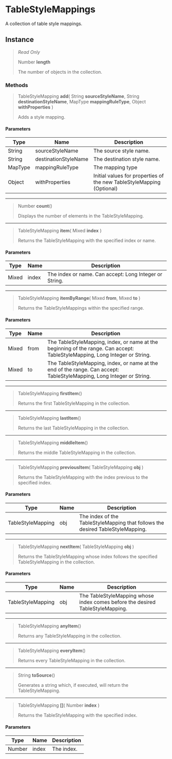 # TableStyleMappings
A collection of table style mappings.

## Instance
> *Read Only* 
> 
> Number **length** 
>
> The number of objects in the collection.

### Methods
> TableStyleMapping **add**( String **sourceStyleName**, String **destinationStyleName**, MapType **mappingRuleType**, Object **withProperties** )
> 
> Adds a style mapping.
#### Parameters
| Type | Name | Description |
|---|---|---|
| String | sourceStyleName | The source style name. |
| String | destinationStyleName | The destination style name. |
| MapType | mappingRuleType | The mapping type |
| Object | withProperties | Initial values for properties of the new TableStyleMapping (Optional) |

*** 
> Number **count**()
> 
> Displays the number of elements in the TableStyleMapping.
*** 
> TableStyleMapping **item**( Mixed **index** )
> 
> Returns the TableStyleMapping with the specified index or name.
#### Parameters
| Type | Name | Description |
|---|---|---|
| Mixed | index | The index or name. Can accept: Long Integer or String. |

*** 
> TableStyleMapping **itemByRange**( Mixed **from**, Mixed **to** )
> 
> Returns the TableStyleMappings within the specified range.
#### Parameters
| Type | Name | Description |
|---|---|---|
| Mixed | from | The TableStyleMapping, index, or name at the beginning of the range. Can accept: TableStyleMapping, Long Integer or String. |
| Mixed | to | The TableStyleMapping, index, or name at the end of the range. Can accept: TableStyleMapping, Long Integer or String. |

*** 
> TableStyleMapping **firstItem**()
> 
> Returns the first TableStyleMapping in the collection.
*** 
> TableStyleMapping **lastItem**()
> 
> Returns the last TableStyleMapping in the collection.
*** 
> TableStyleMapping **middleItem**()
> 
> Returns the middle TableStyleMapping in the collection.
*** 
> TableStyleMapping **previousItem**( TableStyleMapping **obj** )
> 
> Returns the TableStyleMapping with the index previous to the specified index.
#### Parameters
| Type | Name | Description |
|---|---|---|
| TableStyleMapping | obj | The index of the TableStyleMapping that follows the desired TableStyleMapping. |

*** 
> TableStyleMapping **nextItem**( TableStyleMapping **obj** )
> 
> Returns the TableStyleMapping whose index follows the specified TableStyleMapping in the collection.
#### Parameters
| Type | Name | Description |
|---|---|---|
| TableStyleMapping | obj | The TableStyleMapping whose index comes before the desired TableStyleMapping. |

*** 
> TableStyleMapping **anyItem**()
> 
> Returns any TableStyleMapping in the collection.
*** 
> TableStyleMapping **everyItem**()
> 
> Returns every TableStyleMapping in the collection.
*** 
> String **toSource**()
> 
> Generates a string which, if executed, will return the TableStyleMapping.
*** 
> TableStyleMapping **[]**( Number **index** )
> 
> Returns the TableStyleMapping with the specified index.
#### Parameters
| Type | Name | Description |
|---|---|---|
| Number | index | The index. |


